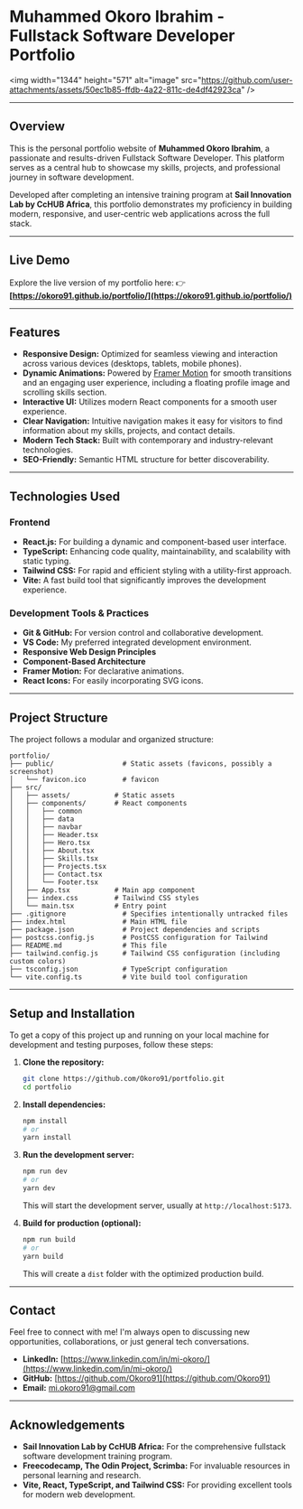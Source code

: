 

# Muhammed Okoro Ibrahim - Fullstack Software Developer Portfolio


\<img width="1344" height="571" alt="image" src="https://github.com/user-attachments/assets/50ec1b85-ffdb-4a22-811c-de4df42923ca" />


-----

## Overview

This is the personal portfolio website of **Muhammed Okoro Ibrahim**, a passionate and results-driven Fullstack Software Developer. This platform serves as a central hub to showcase my skills, projects, and professional journey in software development.

Developed after completing an intensive training program at **Sail Innovation Lab by CcHUB Africa**, this portfolio demonstrates my proficiency in building modern, responsive, and user-centric web applications across the full stack.

-----

## Live Demo

Explore the live version of my portfolio here:
👉 **[https://okoro91.github.io/portfolio/](https://okoro91.github.io/portfolio/)**

-----

## Features

  * **Responsive Design:** Optimized for seamless viewing and interaction across various devices (desktops, tablets, mobile phones).
  * **Dynamic Animations:** Powered by [Framer Motion](https://www.framer.com/motion/) for smooth transitions and an engaging user experience, including a floating profile image and scrolling skills section.
  * **Interactive UI:** Utilizes modern React components for a smooth user experience.
  * **Clear Navigation:** Intuitive navigation makes it easy for visitors to find information about my skills, projects, and contact details.
  * **Modern Tech Stack:** Built with contemporary and industry-relevant technologies.
  * **SEO-Friendly:** Semantic HTML structure for better discoverability.

-----

## Technologies Used

### Frontend

  * **React.js:** For building a dynamic and component-based user interface.
  * **TypeScript:** Enhancing code quality, maintainability, and scalability with static typing.
  * **Tailwind CSS:** For rapid and efficient styling with a utility-first approach.
  * **Vite:** A fast build tool that significantly improves the development experience.

### Development Tools & Practices

  * **Git & GitHub:** For version control and collaborative development.
  * **VS Code:** My preferred integrated development environment.
  * **Responsive Web Design Principles**
  * **Component-Based Architecture**
  * **Framer Motion:** For declarative animations.
  * **React Icons:** For easily incorporating SVG icons.

-----

## Project Structure

The project follows a modular and organized structure:

```
portfolio/
├── public/                 # Static assets (favicons, possibly a screenshot)
│   └── favicon.ico         # favicon
├── src/
│   ├── assets/           # Static assets
│   ├── components/       # React components
│   │   ├── common
│   │   ├── data
│   │   ├── navbar
│   │   ├── Header.tsx
│   │   ├── Hero.tsx
│   │   ├── About.tsx
│   │   ├── Skills.tsx
│   │   ├── Projects.tsx
│   │   ├── Contact.tsx
│   │   └── Footer.tsx
│   ├── App.tsx           # Main app component
│   ├── index.css         # Tailwind CSS styles
│   └── main.tsx          # Entry point
├── .gitignore              # Specifies intentionally untracked files
├── index.html              # Main HTML file
├── package.json            # Project dependencies and scripts
├── postcss.config.js       # PostCSS configuration for Tailwind
├── README.md               # This file
├── tailwind.config.js      # Tailwind CSS configuration (including custom colors)
├── tsconfig.json           # TypeScript configuration
└── vite.config.ts          # Vite build tool configuration
```

-----

## Setup and Installation

To get a copy of this project up and running on your local machine for development and testing purposes, follow these steps:

1.  **Clone the repository:**

    ```bash
    git clone https://github.com/Okoro91/portfolio.git
    cd portfolio
    ```

2.  **Install dependencies:**

    ```bash
    npm install
    # or
    yarn install
    ```

3.  **Run the development server:**

    ```bash
    npm run dev
    # or
    yarn dev
    ```

    This will start the development server, usually at `http://localhost:5173`.

4.  **Build for production (optional):**

    ```bash
    npm run build
    # or
    yarn build
    ```

    This will create a `dist` folder with the optimized production build.

-----

## Contact

Feel free to connect with me\! I'm always open to discussing new opportunities, collaborations, or just general tech conversations.

  * **LinkedIn:** [https://www.linkedin.com/in/mi-okoro/](https://www.linkedin.com/in/mi-okoro/)
  * **GitHub:** [https://github.com/Okoro91](https://github.com/Okoro91)
  * **Email:** [mi.okoro91@gmail.com](mailto:mi.okoro91@gmail.com)

-----

## Acknowledgements

  * **Sail Innovation Lab by CcHUB Africa:** For the comprehensive fullstack software development training program.
  * **Freecodecamp, The Odin Project, Scrimba:** For invaluable resources in personal learning and research.
  * **Vite, React, TypeScript, and Tailwind CSS:** For providing excellent tools for modern web development.
